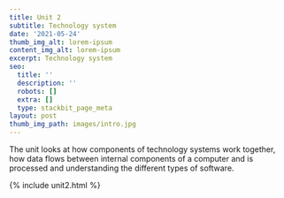 ```yaml
---
title: Unit 2
subtitle: Technology system
date: '2021-05-24'
thumb_img_alt: lorem-ipsum
content_img_alt: lorem-ipsum
excerpt: Technology system
seo:
  title: ''
  description: ''
  robots: []
  extra: []
  type: stackbit_page_meta
layout: post
thumb_img_path: images/intro.jpg
---
```

​The unit looks at how components of technology systems work together, how data flows between internal components of a computer and is processed and understanding the different types of software.



{% include unit2.html %}
